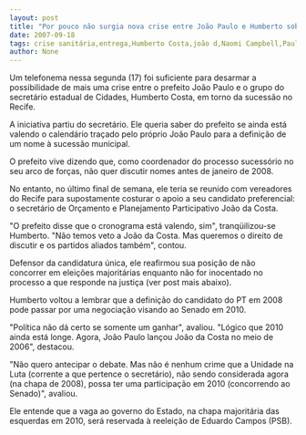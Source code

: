 ```yaml
---
layout: post
title: "Por pouco não surgia nova crise entre João Paulo e Humberto sobre a sucessão no Recife"
date: 2007-09-18
tags: crise sanitária,entrega,Humberto Costa,joão d,Naomi Campbell,Paulo,Recife
author: None
---
```

Um telefonema nessa segunda (17) foi suficiente para desarmar a possibilidade de mais uma crise entre o prefeito Jo&atilde;o Paulo e o grupo do secret&aacute;rio estadual de Cidades, Humberto Costa, em torno da sucess&atilde;o no Recife. 

A iniciativa partiu do secret&aacute;rio. Ele queria saber do prefeito se ainda est&aacute; valendo o calend&aacute;rio tra&ccedil;ado pelo pr&oacute;prio Jo&atilde;o Paulo para a defini&ccedil;&atilde;o de um nome &agrave; sucess&atilde;o municipal.&nbsp;

O prefeito&nbsp;vive dizendo que, como coordenador do processo sucess&oacute;rio no seu arco de for&ccedil;as, n&atilde;o quer discutir nomes antes de janeiro de 2008. 

No entanto, no &uacute;ltimo final de semana, ele teria se reunido com vereadores do Recife para supostamente costurar o apoio a seu candidato preferencial: o secret&aacute;rio de Or&ccedil;amento e Planejamento Participativo Jo&atilde;o da Costa. 

&quot;O prefeito disse que o cronograma est&aacute; valendo, sim&quot;, tranq&uuml;ilizou-se Humberto. &quot;N&atilde;o temos veto a Jo&atilde;o da Costa. Mas queremos o direito de discutir e os partidos aliados tamb&eacute;m&quot;, contou. 

Defensor da candidatura &uacute;nica, ele reafirmou sua posi&ccedil;&atilde;o de n&atilde;o concorrer&nbsp;em elei&ccedil;&otilde;es majorit&aacute;rias enquanto n&atilde;o for inocentado no processo a que responde na justi&ccedil;a (ver post mais abaixo). 

Humberto voltou a lembrar que a defini&ccedil;&atilde;o do candidato do PT em 2008 pode passar por uma negocia&ccedil;&atilde;o visando ao Senado em 2010. 

&quot;Pol&iacute;tica n&atilde;o d&aacute; certo se somente um ganhar&quot;, avaliou. &quot;L&oacute;gico que 2010 ainda est&aacute; longe. Agora, Jo&atilde;o Paulo lan&ccedil;ou Jo&atilde;o da Costa no meio de 2006&quot;, destacou. 

&quot;N&atilde;o quero antecipar o debate. Mas n&atilde;o &eacute; nenhum crime que a Unidade na Luta (corrente a que pertence o secret&aacute;rio), n&atilde;o sendo considerada agora (na chapa de 2008), possa ter uma participa&ccedil;&atilde;o em 2010 (concorrendo ao Senado)&quot;, avaliou. 

Ele entende que a vaga ao governo do Estado, na chapa majorit&aacute;ria das esquerdas em 2010, ser&aacute; reservada &agrave; reelei&ccedil;&atilde;o de Eduardo Campos (PSB).  